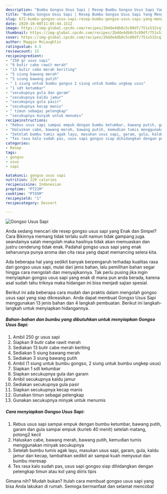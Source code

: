 ```yaml
---
description: "Bumbu Gongso Usus Sapi | Resep Bumbu Gongso Usus Sapi Yang Menggugah Selera"
title: "Bumbu Gongso Usus Sapi | Resep Bumbu Gongso Usus Sapi Yang Menggugah Selera"
slug: 672-bumbu-gongso-usus-sapi-resep-bumbu-gongso-usus-sapi-yang-menggugah-selera
date: 2020-10-08T11:05:44.151Z
image: https://img-global.cpcdn.com/recipes/2bdde4db0c5c89df/751x532cq70/gongso-usus-sapi-foto-resep-utama.jpg
thumbnail: https://img-global.cpcdn.com/recipes/2bdde4db0c5c89df/751x532cq70/gongso-usus-sapi-foto-resep-utama.jpg
cover: https://img-global.cpcdn.com/recipes/2bdde4db0c5c89df/751x532cq70/gongso-usus-sapi-foto-resep-utama.jpg
author: Maggie McLaughlin
ratingvalue: 4.5
reviewcount: 15
recipeingredient:
- "250 gr usus sapi"
- "9 butir cabe rawit merah"
- "13 butir cabe merah keriting"
- "5 siung bawang merah"
- "3 siung bawang putih"
- " 1 siung untuk bumbu gongso 2 siung untuk bumbu ungkep usus"
- "1 sdt ketumbar"
- "secukupnya gula dan garam"
- "secukupnya kaldu jamur"
- "secukupnya gula pasir"
- "secukupnya kecap manis"
- " timun sebagai pelengkap"
- "secukupnya minyak untuk menumis"
recipeinstructions:
- "Rebus usus sapi sampai empuk dengan bumbu ketumbar, bawang putih, garam dan gula sampai empuk (kurleb 40 menit) setelah matang, potong2 kecil"
- "Haluskan cabe, bawang merah, bawang putih, kemudian tumis menggunakan minyak secukupnya"
- "Setelah bumbu tumis agak layu, masukan usus sapi, garam, gula, kaldu jamur dan kecap, tambahkan sedikit air sampai kuah menyusut dan bumbu meresap"
- "Tes rasa kalo sudah pas, usus sapi gongso siap dihidangkan dengan pelengkap timun atau kol yang diiris tipis"
categories:
- Resep
tags:
- gongso
- usus
- sapi

katakunci: gongso usus sapi 
nutrition: 229 calories
recipecuisine: Indonesian
preptime: "PT21M"
cooktime: "PT45M"
recipeyield: "1"
recipecategory: Dessert

---
```



![Gongso Usus Sapi](https://img-global.cpcdn.com/recipes/2bdde4db0c5c89df/751x532cq70/gongso-usus-sapi-foto-resep-utama.jpg)

Anda sedang mencari ide resep gongso usus sapi yang Enak dan Simpel? Cara Bikinnya memang tidak terlalu sulit namun tidak gampang juga. seandainya salah mengolah maka hasilnya tidak akan memuaskan dan justru cenderung tidak enak. Padahal gongso usus sapi yang enak seharusnya punya aroma dan cita rasa yang dapat memancing selera kita.



Ada beberapa hal yang sedikit banyak berpengaruh terhadap kualitas rasa dari gongso usus sapi, mulai dari jenis bahan, lalu pemilihan bahan segar hingga cara mengolah dan menyajikannya. Tak perlu pusing jika ingin menyiapkan gongso usus sapi yang enak di mana pun anda berada, karena asal sudah tahu triknya maka hidangan ini bisa menjadi sajian spesial.


Berikut ini ada beberapa cara mudah dan praktis dalam mengolah gongso usus sapi yang siap dikreasikan. Anda dapat membuat Gongso Usus Sapi menggunakan 13 jenis bahan dan 4 langkah pembuatan. Berikut ini langkah-langkah untuk menyiapkan hidangannya.

<!--inarticleads1-->

##### Bahan-bahan dan bumbu yang dibutuhkan untuk menyiapkan Gongso Usus Sapi:

1. Ambil 250 gr usus sapi
1. Siapkan 9 butir cabe rawit merah
1. Sediakan 13 butir cabe merah keriting
1. Sediakan 5 siung bawang merah
1. Sediakan 3 siung bawang putih
1. Ambil  (1 siung untuk bumbu gongso, 2 siung untuk bumbu ungkep usus)
1. Siapkan 1 sdt ketumbar
1. Siapkan secukupnya gula dan garam
1. Ambil secukupnya kaldu jamur
1. Sediakan secukupnya gula pasir
1. Siapkan secukupnya kecap manis
1. Gunakan  timun sebagai pelengkap
1. Gunakan secukupnya minyak untuk menumis




<!--inarticleads2-->

##### Cara menyiapkan Gongso Usus Sapi:

1. Rebus usus sapi sampai empuk dengan bumbu ketumbar, bawang putih, garam dan gula sampai empuk (kurleb 40 menit) setelah matang, potong2 kecil
1. Haluskan cabe, bawang merah, bawang putih, kemudian tumis menggunakan minyak secukupnya
1. Setelah bumbu tumis agak layu, masukan usus sapi, garam, gula, kaldu jamur dan kecap, tambahkan sedikit air sampai kuah menyusut dan bumbu meresap
1. Tes rasa kalo sudah pas, usus sapi gongso siap dihidangkan dengan pelengkap timun atau kol yang diiris tipis




Gimana nih? Mudah bukan? Itulah cara membuat gongso usus sapi yang bisa Anda lakukan di rumah. Semoga bermanfaat dan selamat mencoba!
